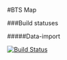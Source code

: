 #BTS Map

###Build statuses

#####Data-import

[![Build Status](https://travis-ci.org/BartlomiejZalas/bts-map.svg?branch=master)](https://travis-ci.org/BartlomiejZalas/bts-map)